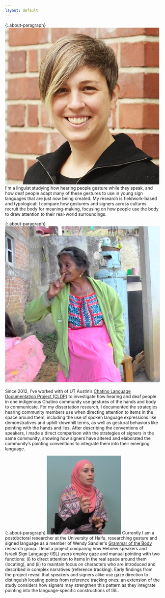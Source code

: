 ```yaml
---
layout: default
---
```


{:.about-paragraph}
<img class="side-picture" src="Kate_for_web_square.jpg">
I'm a linguist studying how hearing people gesture while they speak, and how deaf people 
adapt many of these gestures to use in young sign languages that are just now being created. 
My research is fieldwork-based and typological: I compare how gesturers and signers across cultures recruit 
the body for meaning-making, focusing on how people use the body to draw attention to their 
real-world surroundings. 

{:.about-paragraph}
<img class="side-picture" src="CHAT_NEG1.jpg">

Since 2012, I’ve worked with of UT Austin’s [Chatino Language Documentation Project (CLDP)](https://sites.google.com/site/lenguachatino/)
 to investigate how hearing and deaf people in one indigenous Chatino community use gestures of the hands and body to
 communicate. For my dissertation research, I documented the strategies hearing community members use when directing
  attention to items in the space around them, including the use of spoken language expressions like demonstratives and 
  uphill-downhill terms, as well as gestural behaviors like pointing with the hands and lips.  After describing 
  the conventions of speakers, I made a direct comparison with the strategies of signers in the same community, showing how
   signers have altered and elaborated the community’s pointing conventions to integrate them into their emerging language. 
 
{:.about-paragraph}
<img class="side-picture" src="HE_pointing.jpg">
Currently I am a postdoctoral researcher at the University of Haifa, researching gesture 
 and signed language as a member of Wendy Sandler's [Grammar of the Body](http://gramby.haifa.ac.il)
research group. I lead a project comparing how Hebrew speakers and Israeli Sign Language (ISL) users employ gaze and manual pointing 
 with two functions: (i) to direct attention to items in the real space around them (locating), and (ii) to 
 maintain focus on characters who are introduced and described in complex narratives (reference tracking). 
  Early findings from the project reveal that speakers and signers alike use gaze direction to distinguish
   locating points from reference tracking ones; an extension of the study considers how signers may
 strengthen this pattern as they integrate pointing into the language-specific constructions of ISL.